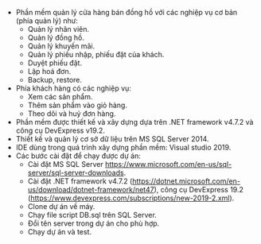 - Phần mềm quản lý cửa hàng bán đồng hồ với các nghiệp vụ cơ bản (phía quản lý) như: 
  + Quản lý nhân viên.
  + Quản lý đồng hồ.
  + Quản lý khuyến mãi.
  + Quản lý phiếu nhập, phiếu đặt của khách.
  + Duyệt phiếu đặt.
  + Lập hoá đơn.
  + Backup, restore.
- Phía khách hàng có các nghiệp vụ:
  + Xem các sản phẩm.
  + Thêm sản phẩm vào giỏ hàng.
  + Theo dõi và huỷ đơn hàng.
- Phần mềm được thiết kế và xây dựng dựa trên .NET framework v4.7.2 và công cụ DevExpress v19.2.
- Thiết kế và quản lý cơ sở dữ liệu trên MS SQL Server 2014.
- IDE dùng trong quá trình xây dựng phần mềm: Visual studio 2019.
- Các bước cài đặt để chạy được dự án:
  + Cài đặt MS SQL Server https://www.microsoft.com/en-us/sql-server/sql-server-downloads.
  + Cài đặt .NET framework v4.7.2 (https://dotnet.microsoft.com/en-us/download/dotnet-framework/net47), công cụ DevExpress 19.2 (https://www.devexpress.com/subscriptions/new-2019-2.xml).
  + Clone dự án về máy.
  + Chạy file script DB.sql trên SQL Server.
  + Đổi tên server trong dự án cho phù hợp.
  + Chạy dự án và test.
